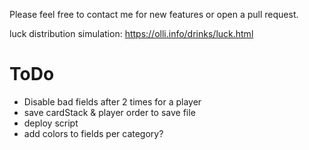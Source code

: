 Please feel free to contact me for new features or open a pull request.

luck distribution simulation:
https://olli.info/drinks/luck.html

# ToDo
- Disable bad fields after 2 times for a player
- save cardStack & player order to save file
- deploy script
- add colors to fields per category?